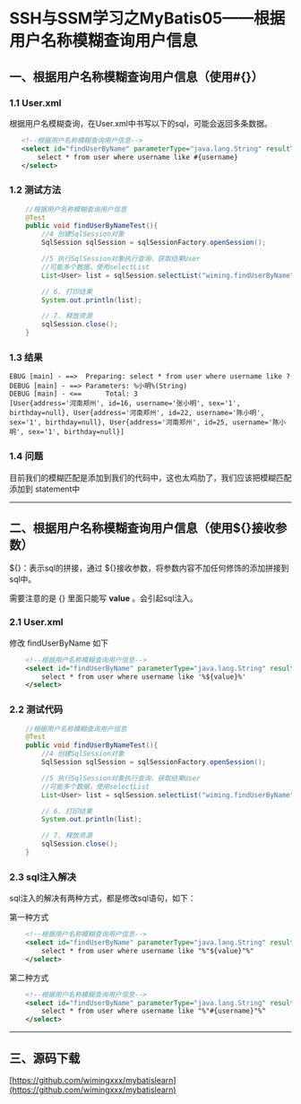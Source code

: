 
# SSH与SSM学习之MyBatis05——根据用户名称模糊查询用户信息


## 一、根据用户名称模糊查询用户信息（使用#{}）


### 1.1 User.xml
 根据用户名模糊查询，在User.xml中书写以下的sql，可能会返回多条数据。

 ```xml
    <!--根据用户名称模糊查询用户信息-->
    <select id="findUserByName" parameterType="java.lang.String" resultType="com.qwm.mybatis.pojo.User">
        select * from user where username like #{username}
    </select>
 ```

### 1.2 测试方法

```java
    //根据用户名称模糊查询用户信息
    @Test
    public void findUserByNameTest(){
        //4 创建SqlSession对象
        SqlSession sqlSession = sqlSessionFactory.openSession();

        //5 执行SqlSession对象执行查询，获取结果User
        //可能多个数据，使用selectList
        List<User> list = sqlSession.selectList("wiming.findUserByName","%小明%");

        // 6. 打印结果
        System.out.println(list);

        // 7. 释放资源
        sqlSession.close();
    }
```

### 1.3 结果

```
EBUG [main] - ==>  Preparing: select * from user where username like ?
DEBUG [main] - ==> Parameters: %小明%(String)
DEBUG [main] - <==      Total: 3
[User{address='河南郑州', id=16, username='张小明', sex='1', birthday=null}, User{address='河南郑州', id=22, username='陈小明', sex='1', birthday=null}, User{address='河南郑州', id=25, username='陈小明', sex='1', birthday=null}]

```

### 1.4 问题

目前我们的模糊匹配是添加到我们的代码中，这也太鸡肋了，我们应该把模糊匹配添加到 statement中

---

## 二、根据用户名称模糊查询用户信息（使用${}接收参数）

${}：表示sql的拼接，通过 ${}接收参数，将参数内容不加任何修饰的添加拼接到sql中。

需要注意的是 {} 里面只能写 **value** 。会引起sql注入。

### 2.1 User.xml

修改 findUserByName 如下

```xml
    <!--根据用户名称模糊查询用户信息-->
    <select id="findUserByName" parameterType="java.lang.String" resultType="com.qwm.mybatis.pojo.User">
        select * from user where username like '%${value}%'
    </select>
```

### 2.2 测试代码

```java
    //根据用户名称模糊查询用户信息
    @Test
    public void findUserByNameTest(){
        //4 创建SqlSession对象
        SqlSession sqlSession = sqlSessionFactory.openSession();

        //5 执行SqlSession对象执行查询，获取结果User
        //可能多个数据，使用selectList
        List<User> list = sqlSession.selectList("wiming.findUserByName","小明");

        // 6. 打印结果
        System.out.println(list);

        // 7. 释放资源
        sqlSession.close();
    }
```

### 2.3 sql注入解决

sql注入的解决有两种方式，都是修改sql语句，如下：

第一种方式
```xml
    <!--根据用户名称模糊查询用户信息-->
    <select id="findUserByName" parameterType="java.lang.String" resultType="com.qwm.mybatis.pojo.User">
        select * from user where username like "%"${value}"%"
    </select>
```

第二种方式

```xml
    <!--根据用户名称模糊查询用户信息-->
    <select id="findUserByName" parameterType="java.lang.String" resultType="com.qwm.mybatis.pojo.User">
        select * from user where username like "%"#{username}"%"
    </select>
```


----

## 三、源码下载

[https://github.com/wimingxxx/mybatislearn](https://github.com/wimingxxx/mybatislearn)

